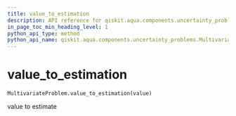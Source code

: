 ```yaml
---
title: value_to_estimation
description: API reference for qiskit.aqua.components.uncertainty_problems.MultivariateProblem.value_to_estimation
in_page_toc_min_heading_level: 1
python_api_type: method
python_api_name: qiskit.aqua.components.uncertainty_problems.MultivariateProblem.value_to_estimation
---
```


# value\_to\_estimation

<span id="qiskit.aqua.components.uncertainty_problems.MultivariateProblem.value_to_estimation" />

`MultivariateProblem.value_to_estimation(value)`

value to estimate

